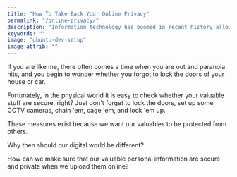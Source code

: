 ```yaml
---
title: "How To Take Back Your Online Privacy"
permalink: "/online-privacy/"
description: "Information technology has boomed in recent history allowing humans interact and conduct businesses online, but what does this mean for our privacy?"
keywords: ""
image: "ubuntu-dev-setup"
image-attrib: ""
---
```


If you are like me, there often comes a time when you are out and paranoia hits, and you begin to wonder whether you forgot to lock the doors of your house or car. <!--more-->

Fortunately, in the physical world it is easy to check whether your valuable stuff are secure, right? Just don't forget to lock the doors, set up some CCTV cameras, chain 'em, cage 'em, and lock 'em up.

These measures exist because we want our valuables to be protected from others.

Why then should our digital world be different?

How can we make sure that our valuable personal information are secure and private when we upload them online?


<!-- 

And in the physical world, privacy is something that we demand for automatically... can you imagine trying on some pants in the Department Store without privacy?

Here, in the Philippines, where I live, there is a proposal to implement a National ID system that aims to centralize all digital information of citizens.

-->
